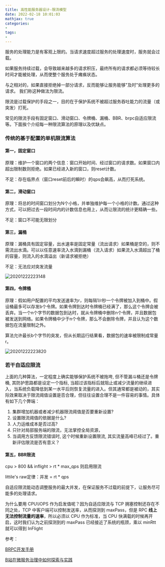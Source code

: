 ```yaml
---
title: 高性能服务器设计-限流模型
date: 2022-02-18 10:01:03
mathjax: true
categories:
- 
tags: 
- 
---
```


服务的处理能力是有客观上限的。当请求速度超过服务的处理速度时，服务就会过载。

如果服务持续过载，会导致越来越多的请求积压，最终所有的请求都必须等待较长时间才能被处理，从而使整个服务处于瘫痪状态。

与之相对的，如果直接拒绝掉一部分请求，反而能够让服务能够"及时"处理更多的请求。 我们称这种做法为限流。

限流是过载保护的手段之一，目的在于保护系统不被超过服务吞吐能力的流量（或突发）打死。

常见的限流手段有固定窗口、滑动窗口、令牌桶、漏桶、BBR、brpc自适应限流等。下面挨个介绍每一种限流算法的原理以及优缺点。

### 传统的基于配置的单机限流算法

#### 第一，固定窗口

原理：维护一个窗口的两个信息：窗口开始时间、经过窗口的请求数。如果窗口内超出限制数则拒绝。如果已经进入新的窗口，则reset计数。

不足：存在临界点（窗口reset前后的瞬时）的qps会飙高，从而打死系统。

#### 第二，滑动窗口

原理：将总的时间窗口划分为N个小格，并单独维护每一个小格的计数。通过这种方式，可以把过去一段时间内的计数信息也用上，从而让限流的统计更精确一些。

不足：窗口不可能无限划分

#### 第三，漏桶

原理：漏桶具有固定容量，出水速率是固定常量（流出请求）如果桶是空的，则不需流出水滴。可以以任意速率流入水滴到漏桶（流入请求）如果流入水滴超出了桶的容量，则流入的水滴溢出（新请求被拒绝）

不足：无法应对突发流量

![20201222223148](http://cdn.b5mang.com/20201222223148.png)

#### 第四，令牌桶

原理：假如用户配置的平均发送速率为r，则每隔1/r秒一个令牌被加入到桶中。假设桶最多可以存发b个令牌。如果令牌到达时令牌桶已经满了，那么这个令牌会被丢弃。当一个n个字节的数据包到达时，就从令牌桶中删除n个令牌，并且数据包被发送到网络。如果令牌桶中少于n个令牌，那么不会删除令牌，并且认为这个数据包在流量限制之外。

算法允许最长b个字节的突发，但从长期运行结果看，数据包的速率被限制成常量r。

![20201222223820](http://cdn.b5mang.com/20201222223820.png)

### 若干自适应限流

上面的几种算法，一定程度上确实能够保护系统不被拖垮, 但不管漏斗桶还是令牌桶, 其防护思路都是设定一个指标, 当超过该指标后就阻止或减少流量的继续进入，当系统负载降低到某一水平后则恢复流量的进入。但其通常都是被动的，其实际效果取决于限流阈值设置是否合理，但往往设置合理不是一件容易的事情。具体有如下几个弊端：

1. 集群增加机器或者减少机器限流阈值是否要重新设置?
2. 设置限流阈值的依据是什么?
3. 人力运维成本是否过高?
4. 只针对局部服务端的限流，无法掌控全局资源，
5. 当调用方反馈限流错误时, 这个时候重新设置限流, 其实流量高峰已经过了。重新评估限流是否有意义？

#### 第五，BBR限流

cpu > 800 && inflight >  rt * max_qps 则启用限流

littile's raw定律：并发 = rt * qps

自适应限流能动态调整服务的最大并发，在保证服务不过载的前提下，让服务尽可能多的处理请求。

为什么要用 CPU\IOPS 作为启发值呢？因为自适应限流与 TCP 拥塞控制还存在不同之处，TCP 中客户端可以控制发送率，从而探测到 maxPass，但是 RPC **线上无法控制流量的速率**，所以必须以 CPU 作为标准，当 CPU 快满载的时候再开启，这时我们认为之前探测到的 maxPass 已经接近了系统的瓶颈，乘以 minRtt 就可以得到 InFlight

参考：

[BRPC开发手册](http://www.mianshigee.com/tutorial/incubator-brpc/1778a50865eb3518.md)

[B站在微服务治理中如何探索与实践](https://xueqiu.com/9217191040/139169952)


